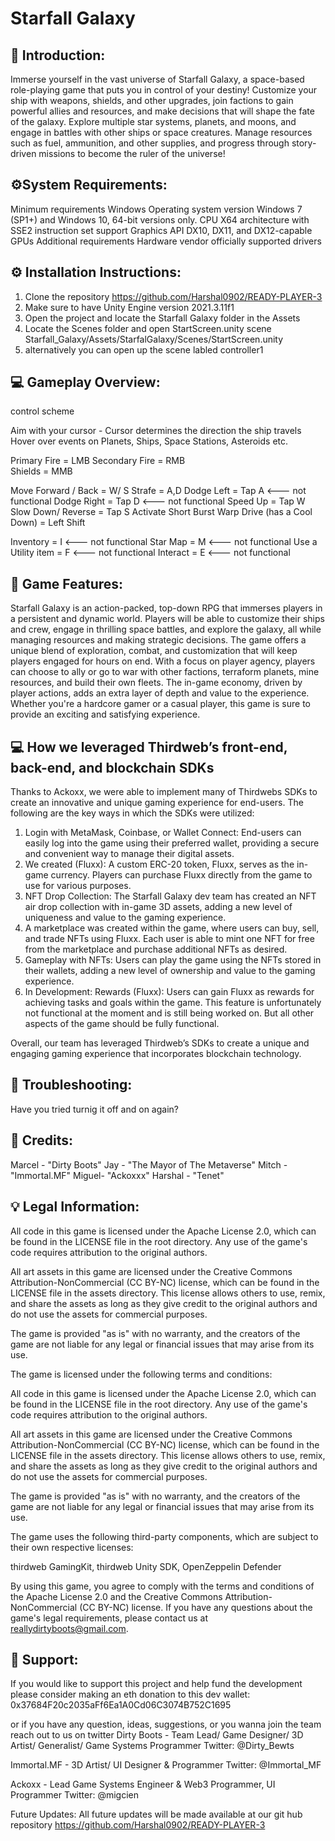 # Starfall Galaxy

## 📖 Introduction: 

Immerse yourself in the vast universe of Starfall Galaxy, a space-based role-playing game that puts you in control of your destiny! Customize your ship with weapons, shields, and other upgrades, join factions to gain powerful allies and resources, and make decisions that will shape the fate of the galaxy. Explore multiple star systems, planets, and moons, and engage in battles with other ships or space creatures. Manage resources such as fuel, ammunition, and other supplies, and progress through story-driven missions to become the ruler of the universe!

## ⚙️System Requirements: 

Minimum requirements		Windows
Operating system version	Windows 7 (SP1+) and Windows 10, 64-bit versions only.
CPU				X64 architecture with SSE2 instruction set support
Graphics API			DX10, DX11, and DX12-capable GPUs
Additional requirements		Hardware vendor officially supported drivers

## ⚙️ Installation Instructions:
1. Clone the repository https://github.com/Harshal0902/READY-PLAYER-3
2. Make sure to have Unity Engine version 2021.3.11f1
3. Open the project and locate the Starfall Galaxy folder in the Assets 
4. Locate the Scenes folder and open StartScreen.unity scene Starfall_Galaxy/Assets/StarfalGalaxy/Scenes/StartScreen.unity
5. alternatively you can open up the scene labled controller1

## 💻 Gameplay Overview:

control scheme

Aim with your cursor - Cursor determines the direction the ship travels
Hover over events on Planets, Ships, Space Stations, Asteroids etc.
 
Primary Fire = LMB 
Secondary Fire = RMB  
Shields = MMB 

Move Forward / Back = W/ S 
Strafe = A,D 
Dodge Left = Tap A      <--- not functional
Dodge Right = Tap D     <--- not functional
Speed Up = Tap W 
Slow Down/ Reverse = Tap S 
Activate Short Burst Warp Drive (has a Cool Down) = Left Shift 

Inventory = I           <--- not functional
Star Map  = M           <--- not functional
Use a Utility item = F  <--- not functional
Interact = E            <--- not functional


## 🚀 Game Features: 
Starfall Galaxy is an action-packed, top-down RPG that immerses players in a persistent and dynamic world. Players will be able to customize their ships and crew, engage in thrilling space battles, and explore the galaxy, all while managing resources and making strategic decisions. The game offers a unique blend of exploration, combat, and customization that will keep players engaged for hours on end. With a focus on player agency, players can choose to ally or go to war with other factions, terraform planets, mine resources, and build their own fleets. The in-game economy, driven by player actions, adds an extra layer of depth and value to the experience. Whether you're a hardcore gamer or a casual player, this game is sure to provide an exciting and satisfying experience.

## 💻 How we leveraged Thirdweb’s front-end, back-end, and blockchain SDKs
Thanks to Ackoxx, we were able to implement many of Thirdwebs SDKs to create an innovative and unique gaming experience for end-users. The following are the key ways in which the SDKs were utilized:

1. Login with MetaMask, Coinbase, or Wallet Connect: End-users can easily log into the game using their preferred wallet, providing a secure and convenient way to manage their digital assets.
2. We created (Fluxx): A custom ERC-20 token, Fluxx, serves as the in-game currency. Players can purchase Fluxx directly from the game to use for various purposes.
3. NFT Drop Collection: The Starfall Galaxy dev team has created an NFT air drop collection with in-game 3D assets, adding a new level of uniqueness and value to the gaming experience.
4. A marketplace was created within the game, where users can buy, sell, and trade NFTs using Fluxx. Each user is able to mint one NFT for free from the marketplace and purchase additional NFTs as desired.
5. Gameplay with NFTs: Users can play the game using the NFTs stored in their wallets, adding a new level of ownership and value to the gaming experience.
6. In Development: Rewards (Fluxx): Users can gain Fluxx as rewards for achieving tasks and goals within the game. This feature is unfortunately not functional at the moment and is still being worked on. But all other aspects of the game should be fully functional.

Overall, our team has leveraged Thirdweb’s SDKs to create a unique and engaging gaming experience that incorporates blockchain technology.

## 🧠 Troubleshooting:
Have you tried turnig it off and on again?

## 🏅 Credits: 
Marcel - "Dirty Boots"
Jay - "The Mayor of The Metaverse"
Mitch - "Immortal.MF"
Miguel- "Ackoxxx"
Harshal - "Tenet"

## 💡 Legal Information:
All code in this game is licensed under the Apache License 2.0, which can be found in the LICENSE file in the root directory. Any use of the game's code requires attribution to the original authors.

All art assets in this game are licensed under the Creative Commons Attribution-NonCommercial (CC BY-NC) license, which can be found in the LICENSE file in the assets directory. This license allows others to use, remix, and share the assets as long as they give credit to the original authors and do not use the assets for commercial purposes.

The game is provided "as is" with no warranty, and the creators of the game are not liable for any legal or financial issues that may arise from its use.

The game is licensed under the following terms and conditions:

All code in this game is licensed under the Apache License 2.0, which can be found in the LICENSE file in the root directory. Any use of the game's code requires attribution to the original authors.

All art assets in this game are licensed under the Creative Commons Attribution-NonCommercial (CC BY-NC) license, which can be found in the LICENSE file in the assets directory. This license allows others to use, remix, and share the assets as long as they give credit to the original authors and do not use the assets for commercial purposes.

The game is provided "as is" with no warranty, and the creators of the game are not liable for any legal or financial issues that may arise from its use.

The game uses the following third-party components, which are subject to their own respective licenses:

thirdweb GamingKit, thirdweb Unity SDK, OpenZeppelin Defender

By using this game, you agree to comply with the terms and conditions of the Apache License 2.0 and the Creative Commons Attribution-NonCommercial (CC BY-NC) license. If you have any questions about the game's legal requirements, please contact us at reallydirtyboots@gmail.com.

## 🚀 Support: 
If you would like to support this project and help fund the development please consider making an eth donation to this dev wallet:  0x37684F20c2035aFf6Ea1A0Cd06C3074B752C1695

or if you have any question, ideas, suggestions, or you wanna join the team reach out to us on twitter
Dirty Boots - Team Lead/ Game Designer/ 3D Artist/ Generalist/ Game Systems Programmer
Twitter: @Dirty_Bewts

Immortal.MF - 3D Artist/ UI Designer & Programmer
Twitter: @Immortal_MF

Ackoxx - Lead Game Systems Engineer & Web3 Programmer, UI Programmer
Twitter: @migcien

Future Updates: 
All future updates will be made available at our git hub repository https://github.com/Harshal0902/READY-PLAYER-3
